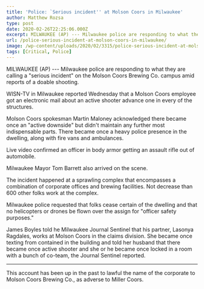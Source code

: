 ```yaml
---
title: 'Police: `Serious incident'' at Molson Coors in Milwaukee'
author: Matthew Rozsa
type: post
date: 2020-02-26T22:25:06.000Z
excerpt: MILWAUKEE (AP) --- Milwaukee police are responding to what they are calling a "critical incident" on the Molson Coors Brewing Co. campus amid reports of a possible shooting.WISN-TV in Milwaukee reported Wednesday that a Molson Coors employee received an email about an active shooter near one of the buildings. Molson Coors spokesman Martin Maloney said&hellip;
url: /police-serious-incident-at-molson-coors-in-milwaukee/
image: /wp-content/uploads/2020/02/3315/police-serious-incident-at-molson-coors-in-milwaukee.jpg
tags: [Critical, Police]
---
```


MILWAUKEE (AP) --- Milwaukee police are responding to what they are calling a "serious incident" on the Molson Coors Brewing Co. campus amid reports of a doable shooting.

WISN-TV in Milwaukee reported Wednesday that a Molson Coors employee got an electronic mail about an active shooter advance one in every of the structures.

Molson Coors spokesman Martin Maloney acknowledged there became once an "active downside" but didn't maintain any further most indispensable parts. There became once a heavy police presence in the dwelling, along with fire vans and ambulances.

Live video confirmed an officer in body armor getting an assault rifle out of automobile.

Milwaukee Mayor Tom Barrett also arrived on the scene.

The incident happened at a sprawling complex that encompasses a combination of corporate offices and brewing facilities. Not decrease than 600 other folks work at the complex.

Milwaukee police requested that folks cease certain of the dwelling and that no helicopters or drones be flown over the assign for "officer safety purposes."

James Boyles told he Milwaukee Journal Sentinel that his partner, Lasonya Ragdales, works at Molson Coors in the claims division. She became once texting from contained in the building and told her husband that there became once active shooter and she or he became once locked in a room with a bunch of co-team, the Journal Sentinel reported.

* * *

This account has been up in the past to lawful the name of the corporate to Molson Coors Brewing Co., as adverse to Miller Coors.

